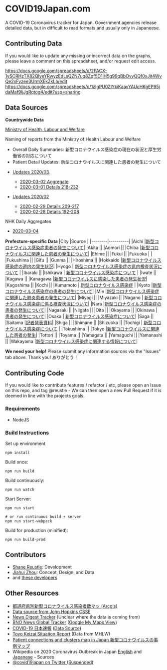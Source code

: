 # COVID19Japan.com

A COVID-19 Coronavirus tracker for Japan. Government agencies release detailed data, but in difficult to read formats and usually only in Japaneese.



## Contributing Data

If you would like to update any missing or incorrect data on the graphs, please leave a comment on this spreadsheet, and/or request edit access.

https://docs.google.com/spreadsheets/d/2PACX-1vSCRHzTX82QIyeYRwyzEdLsQZN7uq8Zqf5D1lH5g99qBbOvyQQf0xJit4WvQe2xFyzee3UrmXEkZkLa/edit
https://docs.google.com/spreadsheets/d/1zIgPU0ZlYkiKaavYAUcHKgEP95jdaMaf9ljJgRqtog4/edit?usp=sharing



## Data Sources

**Countrywide Data**

[Ministry of Health, Labour and Welfare](https://www.mhlw.go.jp/stf/houdou/index.html)

Naming of reports from the Ministry of Health Labour and Welfare
 * Overall Daily Summaries: 新型コロナウイルス感染症の現在の状況と厚生労働省の対応について
 * Patient Detail Updates: 新型コロナウイルスに関連した患者の発生について

- [Updates 2020/03](https://www.mhlw.go.jp/stf/houdou/houdou_list_202003.html).
  - [2020-03-02 Aggregate](https://www.mhlw.go.jp/stf/newpage_09889.html)
  - [2020-03-01 Details 218-232](https://www.mhlw.go.jp/stf/newpage_09864.html)

- [Updates 2020/02](https://www.mhlw.go.jp/stf/houdou/houdou_list_202002.html)
  - [2020-02-29 Details 209-217](https://www.mhlw.go.jp/stf/newpage_09859.html)
  - [2020-02-28 Details 192-208](https://www.mhlw.go.jp/stf/newpage_09857.html)


NHK Daily Aggregates
  - [2020-03-04](https://www3.nhk.or.jp/news/html/20200304/k10012312901000.html?utm_int=word_contents_list-items_006&word_result=%E6%96%B0%E5%9E%8B%E3%82%B3%E3%83%AD%E3%83%8A%E3%82%A6%E3%82%A4%E3%83%AB%E3%82%B9)


**Prefecture-specific Data**
|City    |Source    |
|--------|----------|
|Aichi    |[新型コロナウイルス感染症患者の発生について](https://www.pref.aichi.jp//soshiki/kenkotaisaku/novel-coronavirus.html)|
|Akita    ||
|Aomori    ||
|Chiba    |[新型コロナウイルスに関連した患者の発生について](https://www.pref.chiba.lg.jp/shippei/kansenshou/keihatu-index.html#an1)|
|Ehime    ||
|Fukui    ||
|Fukuoka    | [](http://www.pref.fukuoka.lg.jp/contents/corona-kokunai.html) |
|Fukushima    ||
|Gifu    ||
|Gunma    ||
|Hiroshima    ||
|Hokkaido    |[新型コロナウイルス感染症の道内の発生状況](http://www.pref.hokkaido.lg.jp/hf/kth/kak/hasseijoukyou.htm)|
|Hyogo    | [新型コロナウイルス感染症の県内検査状況について](https://web.pref.hyogo.lg.jp/kf16/singatakoronakensa.html) |
|Ibaraki    ||
|Ishikawa    | [新型コロナウイルス感染症について](https://www.pref.ishikawa.lg.jp/kansen/corona.html) |
|Iwate    ||
|Kagawa    ||
|Kanagawa    |[新型コロナウイルスに感染した患者の発生状況](https://www.pref.kanagawa.jp/docs/ga4/bukanshi/occurrence.html)|
|Kagoshima    ||
|Kochi    ||
|Kumamoto    | [新型コロナウイルス感染症](https://www.pref.kumamoto.jp/hpkiji/pub/List.aspx?c_id=3&class_set_id=1&class_id=7049) |
|Kyoto    |[新型コロナウイルス感染症の患者の発生について](https://www.pref.kyoto.jp/kentai/news/novelcoronavirus.html#F)|
|Mie    |[新型コロナウイルス感染症に関連した肺炎患者の発生について](https://www.pref.mie.lg.jp/YAKUMUS/HP/m0068000066.htm)|
|Miyagi    ||
|Miyazaki    ||
|Nagano    | [新型コロナウイルス感染症に係る検査状況について](https://www.pref.nagano.lg.jp/hoken-shippei/kenko/kenko/kansensho/joho/bukan-haien.html#kennsajoukyou)|
|Nara    |[新型コロナウイルス感染症の患者の発生について](http://www.pref.nara.jp/module/1356.htm#moduleid1356)|
|Nagasaki    ||
|Niigata    ||
|Oita    ||
|Okayama    ||
|Okinawa    | [患者の発生について](https://www.pref.okinawa.jp/site/hoken/chiikihoken/kekkaku/2019-ncov.html)|
|Osaka    | [新型コロナウイルス感染症について](http://www.pref.osaka.lg.jp/iryo/osakakansensho/corona.html)|
|Saga    ||
|Saitama    |[記者発表資料](https://www.pref.saitama.lg.jp/a0701/shingatacoronavirus.html)|
|Shiga    ||
|Shimane    ||
|Shizuoka    ||
|Tochigi    | [新型コロナウイルス感染症について](http://www.pref.tochigi.lg.jp/e04/welfare/hoken-eisei/kansen/hp/shingatakoronavirus.html) |
|Tokushima    ||
|Tokyo    |[新型コロナウイルスに関連した患者の発生](https://www.metro.tokyo.lg.jp/tosei/hodohappyo/press/2020/02/index.html)|
|Tottori    ||
|Toyama    ||
|Yamagata    ||
|Yamaguchi    ||
|Yamanashi    ||
|Wakayama    |[新型コロナウイルス感染症に関連する情報について](https://www.pref.wakayama.lg.jp/prefg/000200/covid19.html)|

**We need your help!** Please submit any information sources via the "Issues" tab above. Thank you! ありがとう！


## Contributing Code

If you would like to contribute features / refactor / etc, please open an Issue on this repo, and tag @reustle - We can then open a new Pull Request if it is deemed in line with the projects goals.

### Requirements

 * NodeJS

### Build Instructions

Set up environment
```
npm install
```

Build once:
```
npm run build
```

Build continuously:
```
npm run watch
```

Start Server:
```
npm run start

# or run continuous build + server
npm run start-webpack
```

Build for production (minified):
```
npm run build-prod
```

## Contributors

- [Shane Reustle](https://reustle.org): Development
- [Jiahui Zhou](https://jiahuizhou.design/): Concept, Design, and Data
- and [these developers](https://github.com/reustle/covid19japan/graphs/contributors)

## Other Resources
- [都道府県別新型コロナウイルス感染者数マッ (Arcgis)](https://jagjapan.maps.arcgis.com/apps/opsdashboard/index.html#/259ce3e3e2bf4c77876d4ecde6ea2564)
- [Data source from John Hopkins CSSE](https://github.com/CSSEGISandData/COVID-19)
- [News Digest Tracker](https://newsdigest.jp/pages/coronavirus/) (Unclear where the data is coming from)
- [BNO News Global Tracker](https://bnonews.com/index.php/2020/02/the-latest-coronavirus-cases/) ([Google My Maps View](https://www.google.com/maps/d/u/0/viewer?mid=1a04iBi41DznkMaQRnICO40ktROfnMfMx&ll=37.45239782566561%2C137.6798301595186&z=6))
- [COVID-19 日本速報](https://japan-cov-19.now.sh/) ([Data Source](https://docs.google.com/spreadsheets/d/1zIgPU0ZlYkiKaavYAUcHKgEP95jdaMaf9ljJgRqtog4/edit#gid=0))
- [Toyo Keizai Situation Report](https://toyokeizai.net/sp/visual/tko/covid19/) (Data from MHLW)
- [Patient connections and clusters map in Japan 新型コロナウイルスの事例マップ](https://www.coromap.info/)
- Wikipedia on 2020 Coronavirus Outbreak in Japan [English](https://en.wikipedia.org/wiki/2020_coronavirus_outbreak_in_Japan) and [Japanese](https://ja.wikipedia.org/wiki/%E6%97%A5%E6%9C%AC%E3%81%AB%E3%81%8A%E3%81%91%E3%82%8B2019%E5%B9%B4%E3%82%B3%E3%83%AD%E3%83%8A%E3%82%A6%E3%82%A4%E3%83%AB%E3%82%B9%E6%84%9F%E6%9F%93%E7%97%87%E3%81%AE%E6%B5%81%E8%A1%8C%E7%8A%B6%E6%B3%81) - Sources
- [@covid19japan on Twitter (Suspended)](https://twitter.com/covid19japan)
